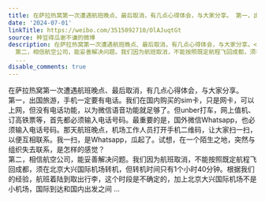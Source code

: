 ```yaml
---
title: 在萨拉热窝第一次遭遇航班晚点、最后取消，有几点心得体会，与大家分享。 第一，出国旅游，手机一定要有电话。我们在国内购买的sim卡，只是网卡，可以上网，但没...
date: '2024-07-01'
linkTitle: https://weibo.com/3515092710/OlAJuqtGt
source: 种豆得瓜谢不谦的微博
description: 在萨拉热窝第一次遭遇航班晚点、最后取消，有几点心得体会，与大家分享。<br> 第一，出国旅游，手机一定要有电话。我们在国内购买的sim卡，只是网卡，可以上网，但没有电话功能，以为微信语音功能就足够了。但unber打车，网上值机、订高铁票等，首先都必须输入电话号码。最重要的是，国外微信Whatsapp，也必须输入电话号码。那天航班晚点，机场工作人员打开手机二维码，让大家扫一扫，以便互相联系。我一扫，是Whatsapp，瓜起了。试想，在一个陌生之地，突然与组织失去联系，是怎样的感觉？<br>
  第二，相信航空公司，能妥善解决问题。我们因为航班取消，不能按照既定航程飞回成都，须在北京大兴国际机场转机，但转机时间只有1个小时40分钟。根据我们的经验，航班着陆到取出行李，这个时段是不确定的，加上北京大兴国际机场不是小机场，国际到达和国内出发之间
  ...
disable_comments: true
---
```

在萨拉热窝第一次遭遇航班晚点、最后取消，有几点心得体会，与大家分享。<br> 第一，出国旅游，手机一定要有电话。我们在国内购买的sim卡，只是网卡，可以上网，但没有电话功能，以为微信语音功能就足够了。但unber打车，网上值机、订高铁票等，首先都必须输入电话号码。最重要的是，国外微信Whatsapp，也必须输入电话号码。那天航班晚点，机场工作人员打开手机二维码，让大家扫一扫，以便互相联系。我一扫，是Whatsapp，瓜起了。试想，在一个陌生之地，突然与组织失去联系，是怎样的感觉？<br> 第二，相信航空公司，能妥善解决问题。我们因为航班取消，不能按照既定航程飞回成都，须在北京大兴国际机场转机，但转机时间只有1个小时40分钟。根据我们的经验，航班着陆到取出行李，这个时段是不确定的，加上北京大兴国际机场不是小机场，国际到达和国内出发之间 ...